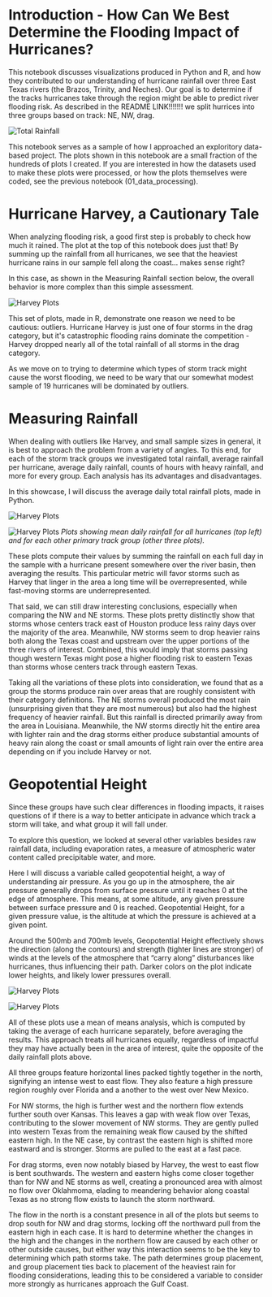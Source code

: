 # Introduction - How Can We Best Determine the Flooding Impact of Hurricanes?


This notebook discusses visualizations produced in Python and R, and how they contributed to our understanding of hurricane rainfall over three East Texas rivers (the Brazos, Trinity, and Neches). Our goal is to determine if the tracks hurricanes take through the region might be able to predict river flooding risk. As described in the README LINK!!!!!!! we split hurrices into three groups based on track: NE, NW, drag.

![Total Rainfall](../images/allStormsTotalRain.png)

This notebook serves as a sample of how I approached an exploritory data-based project. The plots shown in this notebook are a small fraction of the hundreds of plots I created. If you are interested in how the datasets used to make these plots were processed, or how the plots themselves were coded, see the previous notebook (01_data_processing).

# Hurricane Harvey, a Cautionary Tale 

When analyzing flooding risk, a good first step is probably to check how much it rained. The plot at the top of this notebook does just that! By summing up the rainfall from all hurricanes, we see that the heaviest hurricane rains in our sample fell along the coast... makes sense right?

In this case, as shown in the Measuring Rainfall section below, the overall behavior is more complex than this simple assessment.

![Harvey Plots](../images/HarveyAverageSkew.png)

This set of plots, made in R, demonstrate one reason we need to be cautious: outliers. Hurricane Harvey is just one of four storms in the drag category, but it's catastrophic flooding rains dominate the competition - Harvey dropped nearly all of the total rainfall of all storms in the drag category.

As we move on to trying to determine which types of storm track might cause the worst flooding, we need to be wary that our somewhat modest sample of 19 hurricanes will be dominated by outliers.

# Measuring Rainfall

When dealing with outliers like Harvey, and small sample sizes in general, it is best to approach the problem from a variety of angles. To this end, for each of the storm track groups we investigated total rainfall, average rainfall per hurricane, average daily rainfall, counts of hours with heavy rainfall, and more for every group. Each analysis has its advantages and disadvantages.

In this showcase, I will discuss the average daily total rainfall plots, made in Python.

![Harvey Plots](../images/meanDailyRainAllDrag.png)

![Harvey Plots](../images/meanDailyRainNWNE.png)
*Plots showing mean daily rainfall for all hurricanes (top left) and for each other primary track group (other three plots).*

These plots compute their values by summing the rainfall on each full day in the sample with a hurricane present somewhere over the river basin, then averaging the results. This particular metric will favor storms such as Harvey that linger in the area a long time will be overrepresented, while fast-moving storms are underrepresented.

That said, we can still draw interesting conclusions, especially when comparing the NW and NE storms. These plots pretty distinctly show that storms whose centers track east of Houston produce less rainy days over the majority of the area. Meanwhile, NW storms seem to drop heavier rains both along the Texas coast and upstream over the upper portions of the three rivers of interest. Combined, this would imply that storms passing though western Texas might pose a higher flooding risk to eastern Texas than storms whose centers track through eastern Texas.

Taking all the variations of these plots into consideration, we found that as a group the storms produce rain over areas that are roughly consistent with their category definitions. The NE storms overall produced the most rain (unsurprising given that they are most numerous) but also had the highest frequency of heavier rainfall. But this rainfall is directed primarily away from the area in Louisiana. Meanwhile, the NW storms directly hit the entire area with lighter rain and the drag storms either produce substantial amounts of heavy rain along the coast or small amounts of light rain over the entire area depending on if you include Harvey or not.

# Geopotential Height

Since these groups have such clear differences in flooding impacts, it raises questions of if there is a way to better anticipate in advance which track a storm will take, and what group it will fall under.

To explore this question, we looked at several other variables besides raw rainfall data, including evaporation rates, a measure of atmospheric water content called precipitable water, and more.

Here I will discuss a variable called geopotential height, a way of understanding air pressure. As you go up in the atmosphere, the air pressure generally drops from surface pressure until it reaches 0 at the edge of atmosphere. This means, at some altitude, any given pressure between surface pressure and 0 is reached. Geopotential Height, for a given pressure value, is the altitude at which the pressure is achieved at a given point. 

Around the 500mb and 700mb levels, Geopotential Height effectively shows the direction (along the contours) and strength (tighter lines are stronger) of winds at the levels of the atmosphere that “carry along” disturbances like hurricanes, thus influencing their path. Darker colors on the plot indicate lower heights, and likely lower pressures overall.

![Harvey Plots](../images/AllDrag500GPH.png)

![Harvey Plots](../images/NWNE500GPH.png)

All of these plots use a mean of means analysis, which is computed by taking the average of each hurricane separately, before averaging the results. This approach treats all hurricanes equally, regardless of impactful they may have actually been in the area of interest, quite the opposite of the daily rainfall plots above. 

All three groups feature horizontal lines packed tightly together in the north, signifying an intense west to east flow. They also feature a high pressure region roughly over Florida and a another to the west over New Mexico.

For NW storms, the high is further west and the northern flow extends further south over Kansas. This leaves a gap with weak flow over Texas, contributing to the slower movement of NW storms. They are gently pulled into western Texas from the remaining weak flow caused by the shifted eastern high. In the NE case, by contrast the eastern high is shifted more eastward and is stronger. Storms are pulled to the east at a fast pace.

For drag storms, even now notably biased by Harvey, the west to east flow is bent southwards. The western and eastern highs come closer together than for NW and NE storms as well, creating a pronounced area with almost no flow over Oklahmoma, elading to meandering behavior along coastal Texas as no strong flow exists to launch the storm northward.

The flow in the north is a constant presence in all of the plots but seems to drop south for NW and drag storms, locking off the northward pull from the eastern high in each case. It is hard to determine whether the changes in the high and the changes in the northern flow are caused by each other or other outside causes, but either way this interaction seems to be the key to determining which path storms take. The path determines group placement, and group placement ties back to placement of the heaviest rain for flooding considerations, leading this to be considered a variable to consider more strongly as hurricanes approach the Gulf Coast.